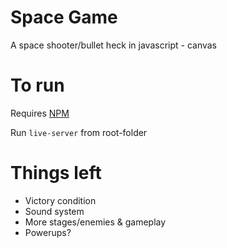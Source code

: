 # Space Game
A space shooter/bullet heck in javascript - canvas

# To run
Requires [NPM](https://docs.npmjs.com/downloading-and-installing-node-js-and-npm)

Run `live-server` from root-folder

# Things left
* Victory condition
* Sound system
* More stages/enemies & gameplay
* Powerups?